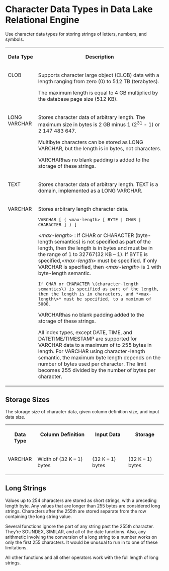 <!-- loioa511839b84f210159df2d5d78c6e891f -->

# Character Data Types in Data Lake Relational Engine

Use character data types for storing strings of letters, numbers, and symbols.




<table>
<tr>
<th valign="top">

Data Type



</th>
<th valign="top">

Description



</th>
</tr>
<tr>
<td valign="top">

CLOB



</td>
<td valign="top">

Supports character large object \(CLOB\) data with a length ranging from zero \(0\) to 512 TB \(terabytes\).

The maximum length is equal to 4 GB multiplied by the database page size \(512 KB\).



</td>
</tr>
<tr>
<td valign="top">

LONG VARCHAR



</td>
<td valign="top">

Stores character data of arbitrary length. The maximum size in bytes is 2 GB minus 1 \(2<sup>31</sup> - 1\) or 2 147 483 647.

Multibyte characters can be stored as LONG VARCHAR, but the length is in bytes, not characters.

VARCHARhas no blank padding is added to the storage of these strings.



</td>
</tr>
<tr>
<td valign="top">

TEXT



</td>
<td valign="top">

Stores character data of arbitrary length. TEXT is a domain, implemented as a LONG VARCHAR.



</td>
</tr>
<tr>
<td valign="top">

VARCHAR



</td>
<td valign="top">

Stores arbitrary length character data.

```
VARCHAR [ ( <max-length> [ BYTE | CHAR | CHARACTER ] ) ]
```

 *<max-length\>*
 :   If CHAR or CHARACTER \(byte-length semantics\) is not specified as part of the length, then the length is in bytes and must be in the range of 1 to 32767\(32 KB – 1\). If BYTE is specified,*<max-length\>* must be specified. If only VARCHAR is specified, then *<max-length\>* is 1 with byte-length semantic.

    If CHAR or CHARACTER \(character-length semantics\) is specified as part of the length, then the length is in characters, and *<max-length\>* must be specified, to a maximum of 5000.

 VARCHARhas no blank padding added to the storage of these strings.

All index types, except DATE, TIME, and DATETIME/TIMESTAMP are supported for VARCHAR data to a maximum of to 255 bytes in length. For VARCHAR using character-length semantic, the maximum byte length depends on the number of bytes used per character. The limit becomes 255 divided by the number of bytes per character.



</td>
</tr>
</table>



<a name="loioa511839b84f210159df2d5d78c6e891f__char_data_type_section2"/>

## Storage Sizes

The storage size of character data, given column definition size, and input data size.


<table>
<tr>
<th valign="top" rowspan="1">

Data Type



</th>
<th valign="top" rowspan="1">

Column Definition



</th>
<th valign="top" rowspan="1">

Input Data



</th>
<th valign="top" rowspan="1">

Storage



</th>
</tr>
<tr>
<td valign="top" rowspan="1">

VARCHAR



</td>
<td valign="top" rowspan="1">

Width of \(32 K – 1\) bytes



</td>
<td valign="top" rowspan="1">

\(32 K – 1\) bytes



</td>
<td valign="top" rowspan="1">

\(32 K – 1\) bytes



</td>
</tr>
</table>



<a name="loioa511839b84f210159df2d5d78c6e891f__char_data_type_section3"/>

## Long Strings

Values up to 254 characters are stored as short strings, with a preceding length byte. Any values that are longer than 255 bytes are considered long strings. Characters after the 255th are stored separate from the row containing the long string value.

Several functions ignore the part of any string past the 255th character. They’re SOUNDEX, SIMILAR, and all of the date functions. Also, any arithmetic involving the conversion of a long string to a number works on only the first 255 characters. It would be unusual to run in to one of these limitations.

All other functions and all other operators work with the full length of long strings.

